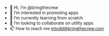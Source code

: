 - 👋 Hi, I’m @bringthecrew
- 👀 I’m interested in promoting apps
- 🌱 I’m currently learning from scratch
- 💞️ I’m looking to collaborate on utility apps
- 📫 How to reach me mtodd@bringthecrew.com

<!---
bringthecrew/bringthecrew is a ✨ special ✨ repository because its `README.md` (this file) appears on your GitHub profile.
You can click the Preview link to take a look at your changes.
--->

